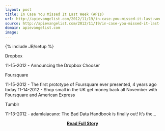 ```yaml
---
layout: post
title: In Case You Missed It Last Week (APIs)
url: http://apievangelist.com/2012/11/19/in-case-you-missed-it-last-week…apis/
source: http://apievangelist.com/2012/11/19/in-case-you-missed-it-last-week…apis/
domain: apievangelist.com
image: 
---
```

{% include JB/setup %}<p>



Dropbox




11-15-2012 -&nbsp;Announcing the Dropbox Chooser





Foursquare




11-15-2012 -&nbsp;The first prototype of Foursquare ever presented, 4 years ago today
11-14-2012 -&nbsp;Shop small in the UK get money back all November with Foursquare and American Express





Tumblr




11-13-2012 -&nbsp;adamlaiacano: The Bad Data Handbook is finally out! It&rsquo;s the...
</p>
<center><p><a href="http://apievangelist.com/2012/11/19/in-case-you-missed-it-last-week…apis/" style='padding:25px; font-sze:18px; font-weight: bold;'>Read Full Story</a></p></center>
